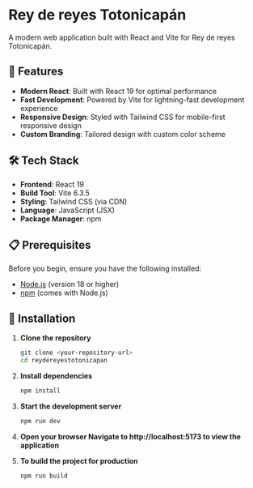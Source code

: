 # Rey de reyes Totonicapán

A modern web application built with React and Vite for Rey de reyes Totonicapán.

## 🚀 Features

- **Modern React**: Built with React 19 for optimal performance
- **Fast Development**: Powered by Vite for lightning-fast development experience
- **Responsive Design**: Styled with Tailwind CSS for mobile-first responsive design
- **Custom Branding**: Tailored design with custom color scheme

## 🛠️ Tech Stack

- **Frontend**: React 19
- **Build Tool**: Vite 6.3.5
- **Styling**: Tailwind CSS (via CDN)
- **Language**: JavaScript (JSX)
- **Package Manager**: npm

## 📋 Prerequisites

Before you begin, ensure you have the following installed:
- [Node.js](https://nodejs.org/) (version 18 or higher)
- [npm](https://www.npmjs.com/) (comes with Node.js)

## 🔧 Installation

1. **Clone the repository**
   ```bash
   git clone <your-repository-url>
   cd reydereyestotonicapan

2. **Install dependencies**
   ```bash
   npm install

3. **Start the development server**
   ```bash
   npm run dev

4. **Open your browser Navigate to http://localhost:5173 to view the application**

5. **To build the project for production**
    ```bash
    npm run build
